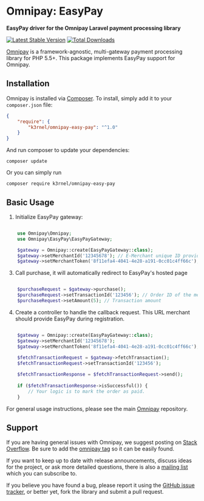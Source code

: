# Omnipay: EasyPay

**EasyPay driver for the Omnipay Laravel payment processing library**

[![Latest Stable Version](https://poser.pugx.org/k3rnel/omnipay-easy-pay/version.png)](https://packagist.org/packages/k3rnel/omnipay-easy-pay)
[![Total Downloads](https://poser.pugx.org/k3rnel/omnipay-easy-pay/d/total.png)](https://packagist.org/packages/k3rnel/omnipay-easy-pay)

[Omnipay](https://github.com/thephpleague/omnipay) is a framework-agnostic, multi-gateway payment
processing library for PHP 5.5+. This package implements EasyPay support for Omnipay.

## Installation

Omnipay is installed via [Composer](http://getcomposer.org/). To install, simply add it
to your `composer.json` file:

```json
{
    "require": {
        "k3rnel/omnipay-easy-pay": "^1.0"
    }
}
```

And run composer to update your dependencies:

    composer update

Or you can simply run

    composer require k3rnel/omnipay-easy-pay

## Basic Usage

1. Initialize EasyPay gateway:

```php

    use Omnipay\Omnipay;
    use Omnipay\EasyPay\EasyPayGateway;

    $gateway = Omnipay::create(EasyPayGateway::class);
    $gateway->setMerchantId('12345678'); // E-Merchant unique ID provided by EasyPay after being integrated
    $gateway->setMerchantToken('8f11efa4-4041-4e28-a191-0cc01c4ff66c'); // Merchant token (key) provided by EasyPay after being integrated

```

3. Call purchase, it will automatically redirect to EasyPay's hosted page

```php

    $purchaseRequest = $gateway->purchase();
    $purchaseRequest->setTransactionId('123456'); // Order ID of the merchant system.
    $purchaseRequest->setAmount(5); // Transaction amount

```

4. Create a controller to handle the callback request. This URL merchant should provide EasyPay during registration.

```php

    $gateway = Omnipay::create(EasyPayGateway::class);
    $gateway->setMerchantId('12345678');
    $gateway->setMerchantToken('8f11efa4-4041-4e28-a191-0cc01c4ff66c');
    
    $fetchTransactionRequest = $gateway->fetchTransaction();
    $fetchTransactionRequest->setTransactionId('123456');

    $fetchTransactionResponse = $fetchTransactionRequest->send();
    
    if ($fetchTransactionResponse->isSuccessful()) {
        // Your logic is to mark the order as paid.
    }

```

For general usage instructions, please see the main [Omnipay](https://github.com/thephpleague/omnipay)
repository.

## Support

If you are having general issues with Omnipay, we suggest posting on
[Stack Overflow](http://stackoverflow.com/). Be sure to add the
[omnipay tag](http://stackoverflow.com/questions/tagged/omnipay) so it can be easily found.

If you want to keep up to date with release announcements, discuss ideas for the project,
or ask more detailed questions, there is also a [mailing list](https://groups.google.com/forum/#!forum/omnipay) which
you can subscribe to.

If you believe you have found a bug, please report it using the [GitHub issue tracker](https://github.com/k3rnel/omnipay-easy-pay/issues),
or better yet, fork the library and submit a pull request.
